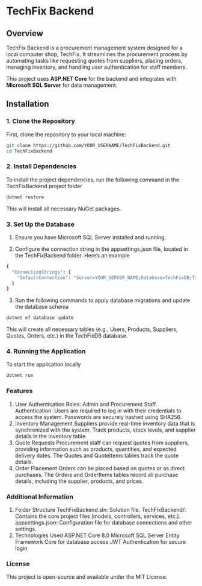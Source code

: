 # TechFix Backend

## Overview

TechFix Backend is a procurement management system designed for a local computer shop, TechFix. It streamlines the procurement process by automating tasks like requesting quotes from suppliers, placing orders, managing inventory, and handling user authentication for staff members.

This project uses **ASP.NET Core** for the backend and integrates with **Microsoft SQL Server** for data management.

## Installation

### 1. Clone the Repository

First, clone the repository to your local machine:

```bash
git clone https://github.com/YOUR_USERNAME/TechFixBackend.git
cd TechFixBackend
```


### 2. Install Dependencies
To install the project dependencies, run the following command in the TechFixBackend project folder

```bash
dotnet restore
```
This will install all necessary NuGet packages.


### 3. Set Up the Database
1. Ensure you have Microsoft SQL Server installed and running.

2. Configure the connection string in the appsettings.json file, located in the TechFixBackend folder. Here’s an example
```bash
{
  "ConnectionStrings": {
    "DefaultConnection": "Server=YOUR_SERVER_NAME;Database=TechFixDB;Trusted_Connection=True;MultipleActiveResultSets=true"
  }
}
```
3. Run the following commands to apply database migrations and update the database schema
```bash
dotnet ef database update
```
This will create all necessary tables (e.g., Users, Products, Suppliers, Quotes, Orders, etc.) in the TechFixDB database.



### 4. Running the Application
To start the application locally
```bash
dotnet run
```

### Features
  1. User Authentication
        Roles: Admin and Procurement Staff.
        Authentication: Users are required to log in with their credentials to access the system.
        Passwords are securely hashed using SHA256.
  2. Inventory Management
        Suppliers provide real-time inventory data that is synchronized with the system.
        Track products, stock levels, and supplier details in the Inventory table.
  3. Quote Requests
        Procurement staff can request quotes from suppliers, providing information such as products, quantities, and expected delivery dates.
        The Quotes and QuoteItems tables track the quote details.
  4. Order Placement
        Orders can be placed based on quotes or as direct purchases.
        The Orders and OrderItems tables record all purchase details, including the supplier, products, and prices.


### Additional Information
  1. Folder Structure
        TechFixBackend.sln: Solution file.
        TechFixBackend/: Contains the core project files (models, controllers, services, etc.).
        appsettings.json: Configuration file for database connections and other settings.
  2. Technologies Used
        ASP.NET Core 8.0
        Microsoft SQL Server
        Entity Framework Core for database access
        JWT Authentication for secure login

### License
This project is open-source and available under the MIT License.

